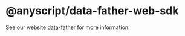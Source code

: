 # @anyscript/data-father-web-sdk

See our website [data-father](https://github.com/anyscript-dev/data-father) for more information.